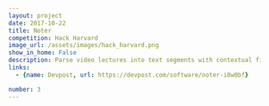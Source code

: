 ```yaml
---
layout: project
date: 2017-10-22
title: Noter
competition: Hack Harvard
image_url: /assets/images/hack_harvard.png
show_in_home: False
description: Parse video lectures into text segments with contextual figures for study notes
links:
  - {name: Devpost, url: https://devpost.com/software/noter-i8w0bf}

number: 3
---
```

